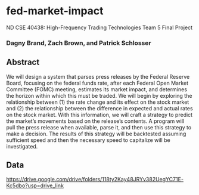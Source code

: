 # fed-market-impact
ND CSE 40438: High-Frequency Trading Technologies Team 5 Final Project 
### Dagny Brand, Zach Brown, and Patrick Schlosser

## Abstract
We will design a system that parses press releases by the Federal Reserve Board, focusing on the federal funds rate, after each Federal Open Market Committee (FOMC) meeting, estimates its market impact, and determines the horizon within which this must be traded. We will begin by exploring the relationship between (1) the rate change and its effect on the stock market and (2) the relationship between the difference in expected and actual rates on the stock market. With this information, we will craft a strategy to predict the market’s movements based on the release’s contents. A program will pull the press release when available, parse it, and then use this strategy to make a decision. The results of this strategy will be backtested assuming sufficient speed and then the necessary speed to capitalize will be investigated.


## Data
https://drive.google.com/drive/folders/118ty2Kay48JRYv382UegYC71E-Kc5dbo?usp=drive_link
